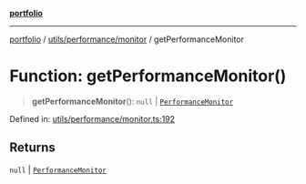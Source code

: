 [**portfolio**](../../../../README.md)

***

[portfolio](../../../../modules.md) / [utils/performance/monitor](../README.md) / getPerformanceMonitor

# Function: getPerformanceMonitor()

> **getPerformanceMonitor**(): `null` \| [`PerformanceMonitor`](../classes/PerformanceMonitor.md)

Defined in: [utils/performance/monitor.ts:192](https://github.com/tnorlund/Portfolio/blob/2979ebedf0e6284a1cb6adcf12ab3868346b9553/portfolio/utils/performance/monitor.ts#L192)

## Returns

`null` \| [`PerformanceMonitor`](../classes/PerformanceMonitor.md)
